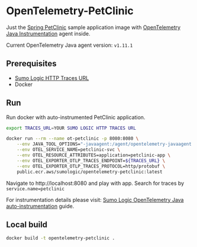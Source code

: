 # OpenTelemetry-PetClinic

Just the [Spring PetClinic](https://github.com/spring-petclinic/spring-framework-petclinic) sample application image with [OpenTelemetry Java Instrumentation](https://github.com/open-telemetry/opentelemetry-java-instrumentation) agent inside. 

Current OpenTelemetry Java agent version: `v1.11.1`

## Prerequisites

* [Sumo Logic HTTP Traces URL](https://help.sumologic.com/Traces/01Getting_Started_with_Transaction_Tracing/HTTP_Traces_Source)
* Docker

## Run

Run docker with auto-instrumented PetClinic application.

```bash
export TRACES_URL=YOUR SUMO LOGIC HTTP TRACES URL

docker run --rm --name ot-petclinic -p 8080:8080 \
    --env JAVA_TOOL_OPTIONS="-javaagent:/agent/opentelemetry-javaagent.jar" \
    --env OTEL_SERVICE_NAME=petclinic-svc \
    --env OTEL_RESOURCE_ATTRIBUTES=application=petclinic-app \
    --env OTEL_EXPORTER_OTLP_TRACES_ENDPOINT=${TRACES_URL} \
    --env OTEL_EXPORTER_OTLP_TRACES_PROTOCOL=http/protobuf \
    public.ecr.aws/sumologic/opentelemetry-petclinic:latest
```

Navigate to http://localhost:8080 and play with app. Search for traces by `service.name=petclinic`

For instrumentation details please visit: [Sumo Logic OpenTelemetry Java auto-instrumentation](https://help.sumologic.com/Traces/01Getting_Started_with_Transaction_Tracing/Instrument_your_application_with_OpenTelemetry/Java_OpenTelemetry_auto-instrumentation) guide.

## Local build

```bash
docker build -t opentelemetry-petclinic .
```
